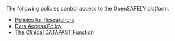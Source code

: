 The following policies control access to the OpenSAFELY platform.

* [Policies for Researchers](https://www.opensafely.org/policies-for-researchers/)
* [Data Access Policy](data-access-policy.md)
* [The Clinical DATAPAST Function](datapast.md)
